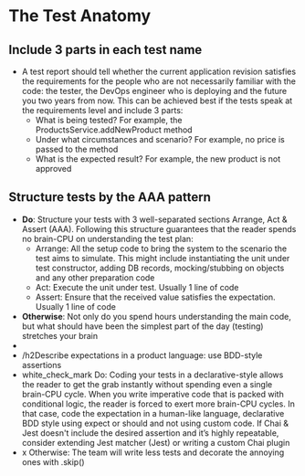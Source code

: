 # The Test Anatomy
## Include 3 parts in each test name
- A test report should tell whether the current application revision satisfies the requirements for the people who are not necessarily familiar with the code: the tester, the DevOps engineer who is deploying and the future you two years from now. This can be achieved best if the tests speak at the requirements level and include 3 parts:
	- What is being tested? For example, the ProductsService.addNewProduct method
	- Under what circumstances and scenario? For example, no price is passed to the method
	- What is the expected result? For example, the new product is not approved
## Structure tests by the AAA pattern
- **Do**: Structure your tests with 3 well-separated sections Arrange, Act & Assert (AAA). Following this structure guarantees that the reader spends no brain-CPU on understanding the test plan:
	- Arrange: All the setup code to bring the system to the scenario the test aims to simulate. This might include instantiating the unit under test constructor, adding DB records, mocking/stubbing on objects and any other preparation code
	- Act: Execute the unit under test. Usually 1 line of code
	- Assert: Ensure that the received value satisfies the expectation. Usually 1 line of code
- **Otherwise**: Not only do you spend hours understanding the main code, but what should have been the simplest part of the day (testing) stretches your brain
-
- /h2Describe expectations in a product language: use BDD-style assertions
- white_check_mark Do: Coding your tests in a declarative-style allows the reader to get the grab instantly without spending even a single brain-CPU cycle. When you write imperative code that is packed with conditional logic, the reader is forced to exert more brain-CPU cycles. In that case, code the expectation in a human-like language, declarative BDD style using expect or should and not using custom code. If Chai & Jest doesn't include the desired assertion and it’s highly repeatable, consider extending Jest matcher (Jest) or writing a custom Chai plugin
- x Otherwise: The team will write less tests and decorate the annoying ones with .skip()